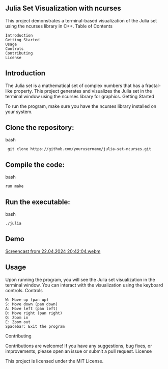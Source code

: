 ## Julia Set Visualization with ncurses

This project demonstrates a terminal-based visualization of the Julia set using the ncurses library in C++.
Table of Contents

    Introduction
    Getting Started
    Usage
    Controls
    Contributing
    License

## Introduction

The Julia set is a mathematical set of complex numbers that has a fractal-like property. This project generates and visualizes the Julia set in the terminal window using the ncurses library for graphics.
Getting Started

To run the program, make sure you have the ncurses library installed on your system.

## Clone the repository:

bash

``` git clone https://github.com/yourusername/julia-set-ncurses.git```
   
## Compile the code:

bash
```
run make
``` 
## Run the executable:

bash
```
./julia
```

## Demo 
[Screencast from 22.04.2024 20:42:04.webm](https://github.com/mdabir1203/Julia-terminal/assets/66947064/4c404210-01f3-4db6-bacb-23da68c3c7d1)




## Usage

Upon running the program, you will see the Julia set visualization in the terminal window. You can interact with the visualization using the keyboard controls.
Controls

    W: Move up (pan up)
    S: Move down (pan down)
    A: Move left (pan left)
    D: Move right (pan right)
    Q: Zoom in
    E: Zoom out
    Spacebar: Exit the program

Contributing

Contributions are welcome! If you have any suggestions, bug fixes, or improvements, please open an issue or submit a pull request.
License

This project is licensed under the MIT License.
